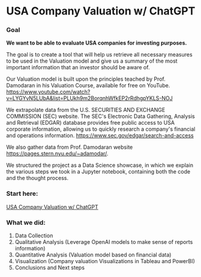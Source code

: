 # USA Company Valuation w/ ChatGPT

### Goal
**We want to be able to evaluate USA companies for investing purposes.**

The goal is to create a tool that will help us retrieve all necessary measures to be used in the Valuation model and give us a summary of the most important information that an investor should be aware of.

Our Valuation model is built upon the principles teached by Prof. Damodaran in his Valuation Course, available for free on YouTube. https://www.youtube.com/watch?v=LYGYvN5LUbA&list=PLUkh9m2BorqnhWfkEP2rRdhgpYKLS-NOJ

We extrapolate data from the U.S. SECURITIES AND EXCHANGE COMMISSION (SEC) website. The SEC's Electronic Data Gathering, Analysis and Retrieval (EDGAR) database provides free public access to USA corporate information, allowing us to quickly research a company's financial and operations information. https://www.sec.gov/edgar/search-and-access

We also gather data from Prof. Damodaran website https://pages.stern.nyu.edu/~adamodar/.

We structured the project as a Data Science showcase, in which we explain the various steps we took in a Jupyter notebook,
containing both the code and the thought process.

### Start here:
[USA Company Valuation w/ ChatGPT](notebooks/company_valuation_chatgpt.ipynb)

### What we did:
1. Data Collection
2. Qualitative Analysis (Leverage OpenAI models to make sense of reports information)
3. Quantitative Analysis (Valuation model based on financial data)
4. Visualization (Company valuation Visualizations in Tableau and PowerBI)
5. Conclusions and Next steps